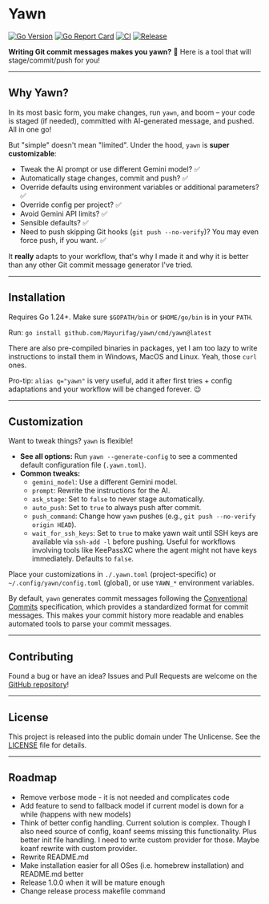 # Yawn

[![Go Version](https://img.shields.io/github/go-mod/go-version/Mayurifag/yawn)](https://github.com/Mayurifag/yawn/blob/main/go.mod)
[![Go Report Card](https://goreportcard.com/badge/github.com/Mayurifag/yawn)](https://goreportcard.com/report/github.com/Mayurifag/yawn)
[![CI](https://github.com/Mayurifag/yawn/actions/workflows/ci.yml/badge.svg)](https://github.com/Mayurifag/yawn/actions/workflows/ci.yml)
[![Release](https://github.com/Mayurifag/yawn/actions/workflows/release.yml/badge.svg)](https://github.com/Mayurifag/yawn/actions/workflows/release.yml)

**Writing Git commit messages makes you yawn?** 🥱 Here is a tool that will stage/commit/push for you!

---

## Why Yawn?

In its most basic form, you make changes, run `yawn`, and boom – your code is staged (if needed), committed with AI-generated message, and pushed. All in one go!

But "simple" doesn't mean "limited". Under the hood, `yawn` is **super customizable**:

*   Tweak the AI prompt or use different Gemini model? ✅
*   Automatically stage changes, commit and push? ✅
*   Override defaults using environment variables or additional parameters? ✅
*   Override config per project? ✅
*   Avoid Gemini API limits? ✅
*   Sensible defaults? ✅
*   Need to push skipping Git hooks (`git push --no-verify`)? You may even force push, if you want. ✅

It **really** adapts to your workflow, that's why I made it and why it is better
than any other Git commit message generator I've tried.

---

## Installation

Requires Go 1.24+. Make sure `$GOPATH/bin` or `$HOME/go/bin` is in your `PATH`.

Run: `go install github.com/Mayurifag/yawn/cmd/yawn@latest`

There are also pre-compiled binaries in packages, yet I am too lazy to write
instructions to install them in Windows, MacOS and Linux. Yeah, those `curl`
ones.

Pro-tip: `alias q="yawn"` is very useful, add it after first tries + config
adaptations and your workflow will be changed forever. 😉

---

## Customization

Want to tweak things? `yawn` is flexible!

*   **See all options:** Run `yawn --generate-config` to see a commented default configuration file (`.yawn.toml`).
*   **Common tweaks:**
    *   `gemini_model`: Use a different Gemini model.
    *   `prompt`: Rewrite the instructions for the AI.
    *   `ask_stage`: Set to `false` to never stage automatically.
    *   `auto_push`: Set to `true` to always push after commit.
    *   `push_command`: Change how `yawn` pushes (e.g., `git push --no-verify origin HEAD`).
    *   `wait_for_ssh_keys`: Set to `true` to make yawn wait until SSH keys are available via `ssh-add -l` before pushing. Useful for workflows involving tools like KeePassXC where the agent might not have keys immediately. Defaults to `false`.

Place your customizations in `./.yawn.toml` (project-specific) or `~/.config/yawn/config.toml` (global), or use `YAWN_*` environment variables.

By default, `yawn` generates commit messages following the [Conventional Commits](https://www.conventionalcommits.org/en/v1.0.0/) specification, which provides a standardized format for commit messages. This makes your commit history more readable and enables automated tools to parse your commit messages.

---

## Contributing

Found a bug or have an idea? Issues and Pull Requests are welcome on the [GitHub repository](https://github.com/Mayurifag/yawn)!

---

## License

This project is released into the public domain under The Unlicense. See the [LICENSE](LICENSE) file for details.

---

## Roadmap

* Remove verbose mode - it is not needed and complicates code
* Add feature to send to fallback model if current model is down for a while (happens with new models)
* Think of better config handling. Current solution is complex. Though I also need source of config, koanf seems missing this functionality. Plus better init file handling. I need to write custom provider for those. Maybe koanf rewrite with custom provider.
* Rewrite README.md
* Make installation easier for all OSes (i.e. homebrew installation) and README.md better
* Release 1.0.0 when it will be mature enough
* Change release process makefile command
